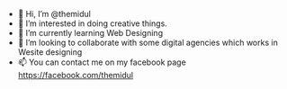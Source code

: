 - 👋 Hi, I’m @themidul
- 👀 I’m interested in doing creative things.
- 🌱 I’m currently learning Web Designing
- 💞️ I’m looking to collaborate with some digital agencies which works in Wesite designing
- 📫 You can contact me on my facebook page https://facebook.com/themidul

<!---
themidul/themidul is a ✨ special ✨ repository because its `README.md` (this file) appears on your GitHub profile.
You can click the Preview link to take a look at your changes.
--->
